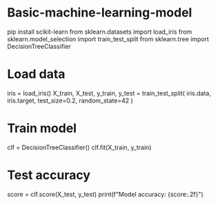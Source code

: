 # Basic-machine-learning-model
pip install scikit-learn
from sklearn.datasets import load_iris
from sklearn.model_selection import train_test_split
from sklearn.tree import DecisionTreeClassifier

# Load data
iris = load_iris()
X_train, X_test, y_train, y_test = train_test_split(
    iris.data, iris.target, test_size=0.2, random_state=42
)

# Train model
clf = DecisionTreeClassifier()
clf.fit(X_train, y_train)

# Test accuracy
score = clf.score(X_test, y_test)
print(f"Model accuracy: {score:.2f}")
